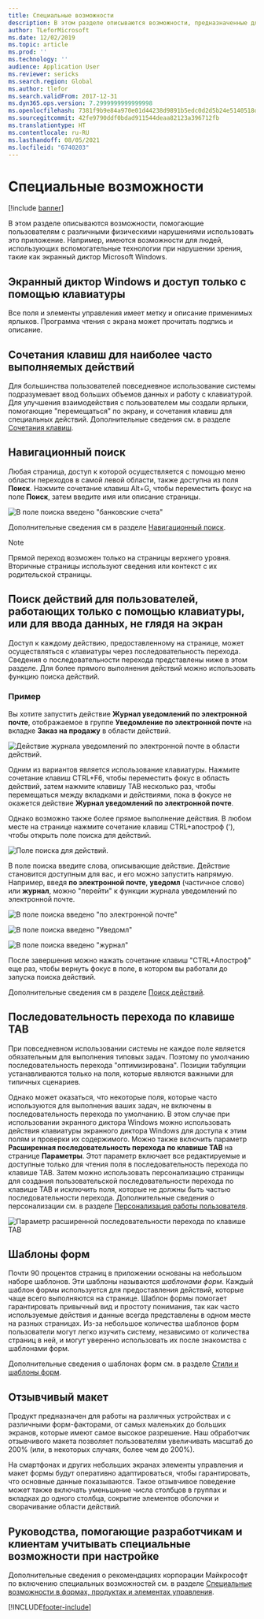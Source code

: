 ```yaml
---
title: Специальные возможности
description: В этом разделе описываются возможности, предназначенные для пользователей, обладающих различными физическими нарушениями.
author: TLeforMicrosoft
ms.date: 12/02/2019
ms.topic: article
ms.prod: ''
ms.technology: ''
audience: Application User
ms.reviewer: sericks
ms.search.region: Global
ms.author: tlefor
ms.search.validFrom: 2017-12-31
ms.dyn365.ops.version: 7.2999999999999998
ms.openlocfilehash: 7381f9b9e84a970e01d44238d9891b5edc0d2d5b24e5140518d3ef302be1c123
ms.sourcegitcommit: 42fe9790ddf0bdad911544deaa82123a396712fb
ms.translationtype: HT
ms.contentlocale: ru-RU
ms.lasthandoff: 08/05/2021
ms.locfileid: "6740203"
---
```

# <a name="accessibility-features"></a>Специальные возможности

[!include [banner](../includes/banner.md)]

В этом разделе описываются возможности, помогающие пользователям с различными физическими нарушениями использовать это приложение. Например, имеются возможности для людей, использующих вспомогательные технологии при нарушении зрения, такие как экранный диктор Microsoft Windows.

## <a name="windows-narrator-and-keyboard-only-access"></a>Экранный диктор Windows и доступ только с помощью клавиатуры

Все поля и элементы управления имеет метку и описание применимых ярлыков. Программа чтения с экрана может прочитать подпись и описание.

## <a name="shortcuts-for-the-most-frequently-performed-actions"></a>Сочетания клавиш для наиболее часто выполняемых действий

Для большинства пользователей повседневное использование системы подразумевает ввод больших объемов данных и работу с клавиатурой. Для улучшения взаимодействия с пользователем мы создали ярлыки, помогающие "перемещаться" по экрану, и сочетания клавиш для специальных действий. Дополнительные сведения см. в разделе [Сочетания клавиш](shortcut-keys.md).

## <a name="navigation-search"></a>Навигационный поиск

Любая страница, доступ к которой осуществляется с помощью меню области переходов в самой левой области, также доступна из поля **Поиск**. Нажмите сочетание клавиш Alt+G, чтобы переместить фокус на поле **Поиск**, затем введите имя или описание страницы.

![В поле поиска введено "банковские счета"](media/6d08b0be32808221023e2aa92d69fd70.png "В поле поиска введено &quot;банковские счета&quot;")

Дополнительные сведения см в разделе [Навигационный поиск](navigation-search.md).

> [!NOTE]
> Прямой переход возможен только на страницы верхнего уровня. Вторичные страницы используют сведения или контекст с их родительской страницы.

## <a name="action-search-for-keyboard-only-users-or-for-heads-down-data-entry"></a>Поиск действий для пользователей, работающих только с помощью клавиатуры, или для ввода данных, не глядя на экран

Доступ к каждому действию, предоставленному на странице, может осуществляться с клавиатуры через последовательность перехода. Сведения о последовательности перехода представлены ниже в этом разделе. Для более прямого выполнения действий можно использовать функцию поиска действий.

### <a name="example"></a>Пример

Вы хотите запустить действие **Журнал уведомлений по электронной почте**, отображаемое в группе **Уведомление по электронной почте** на вкладке **Заказ на продажу** в области действий.

![Действие журнала уведомлений по электронной почте в области действий.](media/f0d78399e7fafcd85ded1cd1e3d34f3c.jpg "Действие журнала уведомлений по электронной почте в области действий")

Одним из вариантов является использование клавиатуры. Нажмите сочетание клавиш CTRL+F6, чтобы переместить фокус в область действий, затем нажмите клавишу TAB несколько раз, чтобы перемещаться между вкладками и действиями, пока в фокусе не окажется действие **Журнал уведомлений по электронной почте**.

Однако возможно также более прямое выполнение действия. В любом месте на странице нажмите сочетание клавиш CTRL+апостроф ('), чтобы открыть поле поиска для действий.

![Поле поиска для действий.](media/80f7e8c5ac412fdf2c8a12f7728f135a.jpg "Поле поиска для действий")

В поле поиска введите слова, описывающие действие. Действие становится доступным для вас, и его можно запустить напрямую. Например, введя **по электронной почте**, **уведомл** (частичное слово) или **журнал**, можно "перейти" к функции журнала уведомлений по электронной почте.

![В поле поиска введено "по электронной почте"](media/image4.png "в поле поиска введено &quot;по электронной почте&quot;")

![В поле поиска введено "Уведомл"](media/image5.png "в поле поиска введено &quot;Уведомл&quot;")

![В поле поиска введено "журнал"](media/image6.png "в поле поиска введено &quot;журнал&quot;")

После завершения можно нажать сочетание клавиш "CTRL+Апостроф" еще раз, чтобы вернуть фокус в поле, в котором вы работали до запуска поиска действий.

Дополнительные сведения см в разделе [Поиск действий](action-search.md).

## <a name="tab-sequence"></a>Последовательность перехода по клавише TAB

При повседневном использовании системы не каждое поле является обязательным для выполнения типовых задач. Поэтому по умолчанию последовательность перехода "оптимизирована". Позиции табуляции устанавливаются только на поля, которые являются важными для типичных сценариев.

Однако может оказаться, что некоторые поля, которые часто используются для выполнения ваших задач, не включены в последовательность перехода по умолчанию. В этом случае при использовании экранного диктора Windows можно использовать действия клавиатуры экранного диктора Windows для доступа к этим полям и проверки их содержимого. Можно также включить параметр **Расширенная последовательность перехода по клавише TAB** на странице **Параметры**. Этот параметр включает все редактируемые и доступные только для чтения поля в последовательность перехода по клавише TAB. Затем можно использовать персонализацию страницы для создания пользовательской последовательности перехода по клавише TAB и исключить поля, которые не должны быть частью последовательности перехода. Дополнительные сведения о персонализации см. в разделе [Персонализация работы пользователя](personalize-user-experience.md).

![Параметр расширенной последовательности перехода по клавише TAB](media/8c0f12bbb3f26032997ef0ba95d89b6a.png "Параметр расширенной последовательности перехода по клавише TAB")

## <a name="form-patterns"></a>Шаблоны форм

Почти 90 процентов страниц в приложении основаны на небольшом наборе шаблонов. Эти шаблоны называются *шаблонами форм*. Каждый шаблон формы используется для предоставления действий, которые чаще всего выполняются на странице. Шаблон формы помогает гарантировать привычный вид и простоту понимания, так как часто используемые действия и данные всегда представлены в одном месте на разных страницах. Из-за небольшое количества шаблонов форм пользователи могут легко изучить систему, независимо от количества страниц в ней, и могут уверенно использовать их после знакомства с шаблонами форм.

Дополнительные сведения о шаблонах форм см. в разделе [Стили и шаблоны форм](../../dev-itpro/user-interface/form-styles-patterns.md).

## <a name="responsive-layout"></a>Отзывчивый макет

Продукт предназначен для работы на различных устройствах и с различными форм-факторами, от самых маленьких до больших экранов, которые имеют самое высокое разрешение. Наш обработчик отзывчивого макета позволяет пользователям увеличивать масштаб до 200% (или, в некоторых случаях, более чем до 200%).

На смартфонах и других небольших экранах элементы управления и макет формы будут оперативно адаптироваться, чтобы гарантировать, что основные данные показываются. Такое отзывчивое поведение может также включать уменьшение числа столбцов в группах и вкладках до одного столбца, сокрытие элементов оболочки и сворачивание области действий.

## <a name="guidance-to-help-developers-and-customers-incorporate-accessible-thinking-in-their-customizations"></a>Руководства, помогающие разработчикам и клиентам учитывать специальные возможности при настройке

Дополнительные сведения о рекомендациях корпорации Майкрософт по включению специальных возможностей см. в разделе [Специальные возможности в формах, продуктах и элементах управления](../../dev-itpro/user-interface/enable-accessibility.md).


[!INCLUDE[footer-include](../../../includes/footer-banner.md)]